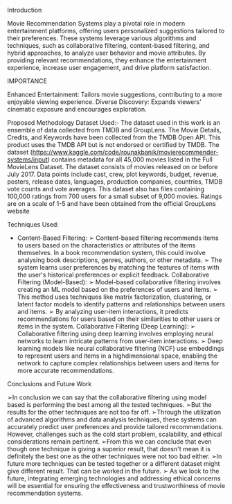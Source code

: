 Introduction



 Movie Recommendation Systems play a pivotal role in modern entertainment platforms, offering users personalized suggestions tailored to their preferences. These systems leverage various algorithms and techniques, such as collaborative filtering, content-based filtering, and hybrid approaches, to analyze user behavior and movie attributes. By providing relevant recommendations, they enhance the entertainment experience, increase user engagement, and drive platform satisfaction.


 
IMPORTANCE


Enhanced Entertainment: Tailors movie suggestions, contributing to a more enjoyable viewing experience.
Diverse Discovery: Expands viewers' cinematic exposure and encourages exploration.


Proposed Methodology
Dataset Used:- The dataset used in this work is an ensemble of data collected from TMDB and GroupLens. The Movie Details, Credits, and Keywords have been collected from the TMDB Open API. This product uses the TMDB API but is not endorsed or certified by TMDB. The dataset (https://www.kaggle.com/code/rounakbanik/movierecommender-systems/input) contains metadata for all 45,000 movies listed in the Full MovieLens Dataset. The dataset consists of movies released on or before July 2017. Data points include cast, crew, plot keywords, budget, revenue, posters, release dates, languages, production companies, countries, TMDB vote counts and vote averages. This dataset also has files containing 100,000 ratings from 700 users for a small subset of 9,000 movies. Ratings are on a scale of 1-5 and have been obtained from the official GroupLens website



Techniques Used: 


- Content-Based Filtering: ➢ Content-based filtering recommends items to users based on the characteristics or attributes of the items themselves. In a book recommendation system, this could involve analysing book descriptions, genres, authors, or other metadata. ➢ The system learns user preferences by matching the features of items with the user's historical preferences or explicit feedback. Collaborative Filtering (Model-Based): ➢ Model-based collaborative filtering involves creating an ML model based on the preferences of users and items. ➢ This method uses techniques like matrix factorization, clustering, or latent factor models to identify patterns and relationships between users and items. ➢ By analyzing user-item interactions, it predicts recommendations for users based on their similarities to other users or items in the system. Collaborative Filtering (Deep Learning): ➢ Collaborative filtering using deep learning involves employing neural networks to learn intricate patterns from user-item interactions. ➢ Deep learning models like neural collaborative filtering (NCF) use embeddings to represent users and items in a highdimensional space, enabling the network to capture complex relationships between users and items for more accurate recommendations.




Conclusions and Future Work


➢In conclusion we can say that the collaborative filtering using model based is performing the best among all the tested techniques. ➢But the results for the other techniques are not too far off. ➢Through the utilization of advanced algorithms and data analysis techniques, these systems can accurately predict user preferences and provide tailored recommendations. However, challenges such as the cold start problem, scalability, and ethical considerations remain pertinent. ➢From this we can conclude that even though one technique is giving a superior result, that doesn't mean it is definitely the best one as the other techniques were not too bad either. ➢In future more techniques can be tested together or a different dataset might give different result. That can be worked in the future. ➢ As we look to the future, integrating emerging technologies and addressing ethical concerns will be essential for ensuring the effectiveness and trustworthiness of movie recommendation systems.

